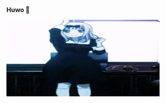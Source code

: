 ### Huwo 👋

<div align="center">
<img height="200" width="400" alt="GIF" align="left" src="https://github.com/ZhengC1/ZhengC1/blob/main/assets/chika.gif">
</div>

</br>
</br>
</br>


<!--
Here are some ideas to get you started:

- 🔭 I’m currently working on ...
- 🌱 I’m currently learning ...
- 👯 I’m looking to collaborate on ...
- 🤔 I’m looking for help with ...
- 💬 Ask me about ...
- 📫 How to reach me: ...
- 😄 Pronouns: ...
- ⚡ Fun fact: ...
-->
